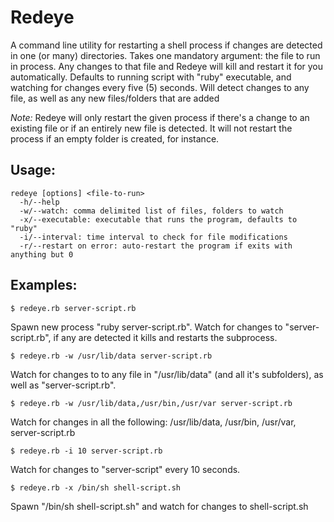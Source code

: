 # Redeye

A command line utility for restarting a shell process if changes are detected in one (or many) directories. Takes one mandatory argument: the file to run in process. Any changes to that file and Redeye will kill and restart it for you automatically. Defaults to running script with "ruby" executable, and watching for changes every five (5) seconds. Will detect changes to any file, as well as any new files/folders that are added

*Note:* Redeye will only restart the given process if there's a change to an existing file or if an entirely new file is detected. It will not restart the process if an empty folder is created, for instance.

## Usage:
    redeye [options] <file-to-run> 
      -h/--help
      -w/--watch: comma delimited list of files, folders to watch
      -x/--executable: executable that runs the program, defaults to "ruby"
      -i/--interval: time interval to check for file modifications
      -r/--restart on error: auto-restart the program if exits with anything but 0

## Examples:

    $ redeye.rb server-script.rb

Spawn new process "ruby server-script.rb". Watch for changes to "server-script.rb", if any are detected it kills and restarts the subprocess.

    $ redeye.rb -w /usr/lib/data server-script.rb

Watch for changes to to any file in "/usr/lib/data" (and all it's subfolders), as well as "server-script.rb".

    $ redeye.rb -w /usr/lib/data,/usr/bin,/usr/var server-script.rb

Watch for changes in all the following: /usr/lib/data, /usr/bin, /usr/var, server-script.rb

    $ redeye.rb -i 10 server-script.rb

Watch for changes to "server-script" every 10 seconds.

    $ redeye.rb -x /bin/sh shell-script.sh 

Spawn "/bin/sh shell-script.sh" and watch for changes to shell-script.sh